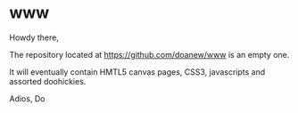 www
===

Howdy there,

The repository located at https://github.com/doanew/www is an empty one.

It will eventually contain HMTL5 canvas pages, CSS3, javascripts and assorted doohickies. 

Adios,
Do
